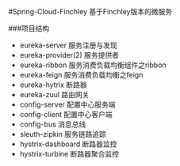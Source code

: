 #Spring-Cloud-Finchley
基于Finchley版本的微服务

###项目结构
 - eureka-server 服务注册与发现
 - eureka-provider(2)  服务提供者
 - eureka-ribbon 服务消费负载均衡组件之ribbon
 - eureka-feign 服务消费负载均衡之feign
 - eureka-hytrix 断路器
 - eureka-zuul 路由网关
 - config-server 配置中心服务端
 - config-client 配置中心客户端
 - config-bus 消息总线
 - sleuth-zipkin 服务链路追踪
 - hystrix-dashboard 断路器监控
 - hystrix-turbine 断路器聚合监控
